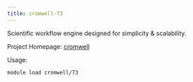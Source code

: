 ```yaml
---
title: cromwell-73
---
```

Scientific workflow engine designed for simplicity & scalability.

Project Homepage: [cromwell](https://github.com/broadinstitute/cromwell)

Usage:
```
module load cromwell/73
```
